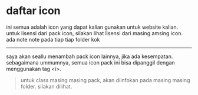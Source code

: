 # daftar icon
ini semua adalah icon yang dapat kalian gunakan untuk website kalian. untuk lisensi dari pack icon, silakan lihat lisensi dari masing amsing icon. ada note note pada tiap tiap folder kok

___

saya akan seallu menambah pack icon lainnya, jika ada kesempatan.  
sebagaimana ummumnya, semua icon pack ini bisa dipanggil dengan menggunakan tag <i\>.  
> untuk class masing masing pack, akan diinfokan pada masing masing folder. silakan dilihat.
